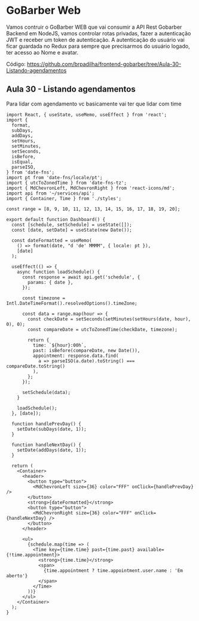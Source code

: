 # GoBarber Web

Vamos contruir o GoBarber WEB que vai consumir a API Rest Gobarber Backend em NodeJS, vamos controlar rotas privadas, fazer a autenticação JWT e receber um token de autenticação. A autenticação do usuário vai ficar guardada no Redux para sempre que precisarmos do usuário logado, ter acesso ao Nome e avatar.

Código: https://github.com/brpadilha/frontend-gobarber/tree/Aula-30-Listando-agendamentos

## Aula 30 - Listando agendamentos

Para lidar com agendamento vc basicamente vai ter que lidar com time

```
import React, { useState, useMemo, useEffect } from 'react';
import {
  format,
  subDays,
  addDays,
  setHours,
  setMinutes,
  setSeconds,
  isBefore,
  isEqual,
  parseISO,
} from 'date-fns';
import pt from 'date-fns/locale/pt';
import { utcToZonedTime } from 'date-fns-tz';
import { MdChevronLeft, MdChevronRight } from 'react-icons/md';
import api from '~/services/api';
import { Container, Time } from './styles';

const range = [8, 9, 10, 11, 12, 13, 14, 15, 16, 17, 18, 19, 20];

export default function Dashboard() {
  const [schedule, setSchedule] = useState([]);
  const [date, setDate] = useState(new Date());

  const dateFormatted = useMemo(
    () => format(date, "d 'de' MMMM", { locale: pt }),
    [date]
  );

  useEffect(() => {
    async function loadSchedule() {
      const response = await api.get('schedule', {
        params: { date },
      });

      const timezone = Intl.DateTimeFormat().resolvedOptions().timeZone;

      const data = range.map(hour => {
        const checkDate = setSeconds(setMinutes(setHours(date, hour), 0), 0);
        const compareDate = utcToZonedTime(checkDate, timezone);

        return {
          time: `${hour}:00h`,
          past: isBefore(compareDate, new Date()),
          appointment: response.data.find(
            a => parseISO(a.date).toString() === compareDate.toString()
          ),
        };
      });

      setSchedule(data);
    }

    loadSchedule();
  }, [date]);

  function handlePrevDay() {
    setDate(subDays(date, 1));
  }

  function handleNextDay() {
    setDate(addDays(date, 1));
  }

  return (
    <Container>
      <header>
        <button type="button">
          <MdChevronLeft size={36} color="FFF" onClick={handlePrevDay} />
        </button>
        <strong>{dateFormatted}</strong>
        <button type="button">
          <MdChevronRight size={36} color="FFF" onClick={handleNextDay} />
        </button>
      </header>

      <ul>
        {schedule.map(time => (
          <Time key={time.time} past={time.past} available={!time.appointment}>
            <strong>{time.time}</strong>
            <span>
              {time.appointment ? time.appointment.user.name : 'Em aberto'}
            </span>
          </Time>
        ))}
      </ul>
    </Container>
  );
}
```
